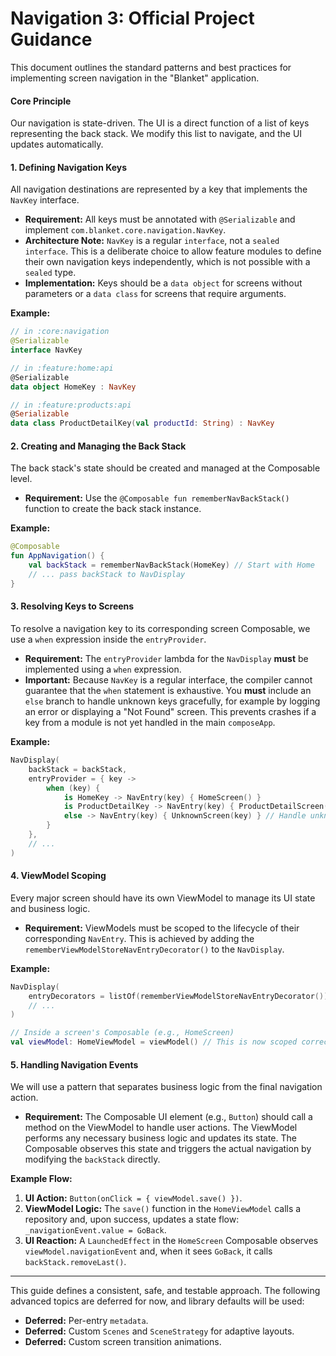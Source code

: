 # Navigation 3: Official Project Guidance

This document outlines the standard patterns and best practices for implementing screen navigation in the "Blanket" application.

#### Core Principle

Our navigation is state-driven. The UI is a direct function of a list of keys representing the back stack. We modify this list to navigate, and the UI updates automatically.

#### 1. Defining Navigation Keys

All navigation destinations are represented by a key that implements the `NavKey` interface.

* **Requirement:** All keys must be annotated with `@Serializable` and implement `com.blanket.core.navigation.NavKey`.
* **Architecture Note:** `NavKey` is a regular `interface`, not a `sealed interface`. This is a deliberate choice to allow feature modules to define their own navigation keys independently, which is not possible with a `sealed` type.
* **Implementation:** Keys should be a `data object` for screens without parameters or a `data class` for screens that require arguments.

**Example:**

```kotlin
// in :core:navigation
@Serializable
interface NavKey

// in :feature:home:api
@Serializable
data object HomeKey : NavKey

// in :feature:products:api
@Serializable
data class ProductDetailKey(val productId: String) : NavKey
```

#### 2. Creating and Managing the Back Stack

The back stack's state should be created and managed at the Composable level.

* **Requirement:** Use the `@Composable fun rememberNavBackStack()` function to create the back stack instance.

**Example:**
```kotlin
@Composable
fun AppNavigation() {
    val backStack = rememberNavBackStack(HomeKey) // Start with Home
    // ... pass backStack to NavDisplay
}
```

#### 3. Resolving Keys to Screens

To resolve a navigation key to its corresponding screen Composable, we use a `when` expression inside the `entryProvider`.

* **Requirement:** The `entryProvider` lambda for the `NavDisplay` **must** be implemented using a `when` expression.
* **Important:** Because `NavKey` is a regular interface, the compiler cannot guarantee that the `when` statement is exhaustive. You **must** include an `else` branch to handle unknown keys gracefully, for example by logging an error or displaying a "Not Found" screen. This prevents crashes if a key from a module is not yet handled in the main `composeApp`.

**Example:**
```kotlin
NavDisplay(
    backStack = backStack,
    entryProvider = { key ->
        when (key) {
            is HomeKey -> NavEntry(key) { HomeScreen() }
            is ProductDetailKey -> NavEntry(key) { ProductDetailScreen(key) }
            else -> NavEntry(key) { UnknownScreen(key) } // Handle unknown keys
        }
    },
    // ...
)
```

#### 4. ViewModel Scoping

Every major screen should have its own ViewModel to manage its UI state and business logic.

* **Requirement:** ViewModels must be scoped to the lifecycle of their corresponding `NavEntry`. This is achieved by adding the `rememberViewModelStoreNavEntryDecorator()` to the `NavDisplay`.

**Example:**
```kotlin
NavDisplay(
    entryDecorators = listOf(rememberViewModelStoreNavEntryDecorator()),
    // ...
)

// Inside a screen's Composable (e.g., HomeScreen)
val viewModel: HomeViewModel = viewModel() // This is now scoped correctly
```

#### 5. Handling Navigation Events

We will use a pattern that separates business logic from the final navigation action.

* **Requirement:** The Composable UI element (e.g., `Button`) should call a method on the ViewModel to handle user actions. The ViewModel performs any necessary business logic and updates its state. The Composable observes this state and triggers the actual navigation by modifying the `backStack` directly.

**Example Flow:**
1.  **UI Action:** `Button(onClick = { viewModel.save() })`.
2.  **ViewModel Logic:** The `save()` function in the `HomeViewModel` calls a repository and, upon success, updates a state flow: `_navigationEvent.value = GoBack`.
3.  **UI Reaction:** A `LaunchedEffect` in the `HomeScreen` Composable observes `viewModel.navigationEvent` and, when it sees `GoBack`, it calls `backStack.removeLast()`.

---
This guide defines a consistent, safe, and testable approach. The following advanced topics are deferred for now, and library defaults will be used:

* **Deferred:** Per-entry `metadata`.
* **Deferred:** Custom `Scenes` and `SceneStrategy` for adaptive layouts.
* **Deferred:** Custom screen transition animations.
